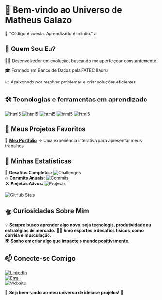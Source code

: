 # 🌌 Bem-vindo ao Universo de Matheus Galazo

 🚀 "Código é poesia. Aprendizado é infinito."
a

## 🧩 Quem Sou Eu?

👨‍💻 Desenvolvedor em evolução, buscando me aperfeiçoar constantemente.

🎓 Formado em Banco de Dados pela FATEC Bauru

📈 Apaixonado por resolver problemas e criar soluções eficientes


## 🛠️ Tecnologias e ferramentas em aprendizado
<div style= "display: inline_block">
  <img aling="center" alt="html5" src="https://img.shields.io/badge/HTML5-E34F26?style=for-the-badge&logo=html5&logoColor=white"/>
  <img aling="center" alt="html5" src="https://img.shields.io/badge/CSS3-1572B6?style=for-the-badge&logo=css3&logoColor=white"/>
  <img aling="center" alt="html5" src="https://img.shields.io/badge/JavaScript-F7DF1E?style=for-the-badge&logo=javascript&logoColor=black"/>
  <img aling="center" alt="html5" src="https://img.shields.io/badge/Tailwind_CSS-38B2AC?style=for-the-badge&logo=tailwind-css&logoColor=white"/>
  <img aling="center" alt="html5" src="https://img.shields.io/badge/React-20232A?style=for-the-badge&logo=react&logoColor=61DAFB"/>
</div>

## 🌟 Meus Projetos Favoritos


🚀 **[Meu Portfólio](#)** → Uma experiência interativa para apresentar meus trabalhos  



## 📡 Minhas Estatísticas

🎯 **Desafios Completos:** ![Challenges](https://img.shields.io/badge/Desafios-42-green?style=for-the-badge)  
🔥 **Commits Anuais:** ![Commits](https://img.shields.io/badge/Commits-365-blue?style=for-the-badge)  
🛠️ **Projetos Ativos:** ![Projects](https://img.shields.io/badge/Projetos-7-purple?style=for-the-badge)  

![GitHub Stats](https://github-readme-stats.vercel.app/api?username=devgalazo&show_icons=true&theme=tokyonight)  



## 🛸 Curiosidades Sobre Mim

💡 **Sempre busco aprender algo novo, seja tecnologia, produtividade ou estratégias de mercado.**
🚴‍♂️ **Amo esportes e desafios físicos, como corrida e musculação.**  
🌍 **Sonho em criar algo que impacte o mundo positivamente.**  



## 📫 Conecte-se Comigo

[![LinkedIn](https://img.shields.io/badge/-LinkedIn-0077B5?logo=linkedin&logoColor=white&style=for-the-badge)](#)  
[![Email](https://img.shields.io/badge/Microsoft_Outlook-0078D4?style=for-the-badge&logo=microsoft-outlook&logoColor=white)](mailto:matheus.galazo@outlook.com)  
[![Website](https://img.shields.io/badge/-Website-000000?logo=google-chrome&logoColor=white&style=for-the-badge)](#)  

🔭 **Seja bem-vindo ao meu universo de ideias e projetos!** 🌌

  

